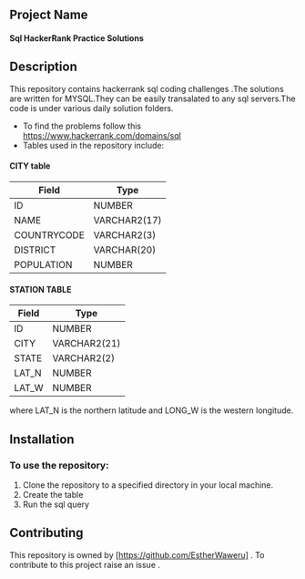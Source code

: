 ## Project Name
#### Sql HackerRank Practice Solutions

## Description
This repository contains hackerrank sql coding challenges .The solutions are written for MYSQL.They can be easily transalated to any sql servers.The code is under various daily solution folders.
- To find the problems follow this <https://www.hackerrank.com/domains/sql>
- Tables used in the repository include:

#### CITY table
|Field|Type|
|-----|-----|
|ID|NUMBER|
|NAME|VARCHAR2(17)|
|COUNTRYCODE|VARCHAR2(3)|
|DISTRICT|VARCHAR(20)|
|POPULATION|NUMBER|

#### STATION TABLE
|Field|Type|
|-----|-----|
|ID|NUMBER|
|CITY|VARCHAR2(21)|
|STATE|VARCHAR2(2)|
|LAT_N|NUMBER|
|LAT_W|NUMBER|

where LAT_N is the northern latitude and LONG_W is the western longitude.


## Installation
### To use the repository:
1. Clone the repository to a specified directory in your local machine.
2. Create the table
3. Run the sql query


## Contributing
This repository is owned by [https://github.com/EstherWaweru] . To contribute to this project raise an issue .


